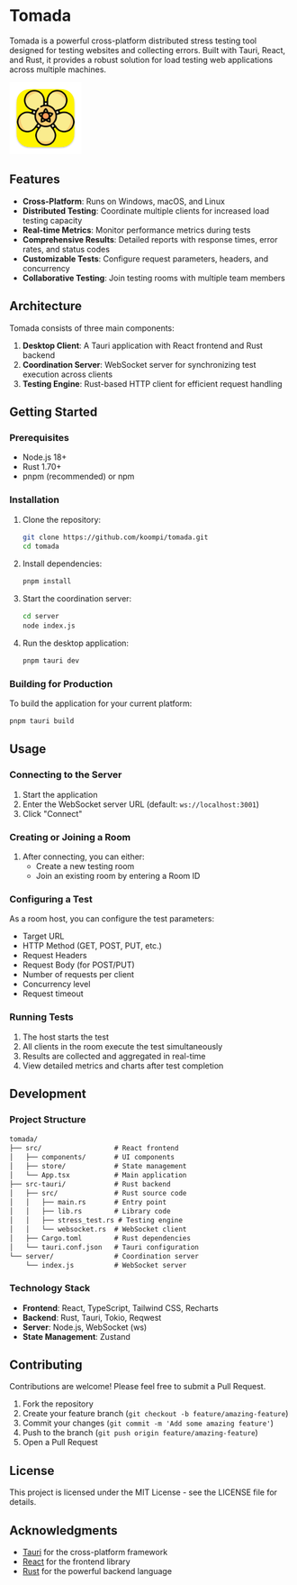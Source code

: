 # Tomada

Tomada is a powerful cross-platform distributed stress testing tool designed for testing websites and collecting errors. Built with Tauri, React, and Rust, it provides a robust solution for load testing web applications across multiple machines.

![Tomada Logo](./src-tauri/icons/tomada/icon_128x128.png)

## Features

- **Cross-Platform**: Runs on Windows, macOS, and Linux
- **Distributed Testing**: Coordinate multiple clients for increased load testing capacity
- **Real-time Metrics**: Monitor performance metrics during tests
- **Comprehensive Results**: Detailed reports with response times, error rates, and status codes
- **Customizable Tests**: Configure request parameters, headers, and concurrency
- **Collaborative Testing**: Join testing rooms with multiple team members

## Architecture

Tomada consists of three main components:

1. **Desktop Client**: A Tauri application with React frontend and Rust backend
2. **Coordination Server**: WebSocket server for synchronizing test execution across clients
3. **Testing Engine**: Rust-based HTTP client for efficient request handling

## Getting Started

### Prerequisites

- Node.js 18+
- Rust 1.70+
- pnpm (recommended) or npm

### Installation

1. Clone the repository:

   ```bash
   git clone https://github.com/koompi/tomada.git
   cd tomada
   ```

2. Install dependencies:

   ```bash
   pnpm install
   ```

3. Start the coordination server:

   ```bash
   cd server
   node index.js
   ```

4. Run the desktop application:
   ```bash
   pnpm tauri dev
   ```

### Building for Production

To build the application for your current platform:

```bash
pnpm tauri build
```

## Usage

### Connecting to the Server

1. Start the application
2. Enter the WebSocket server URL (default: `ws://localhost:3001`)
3. Click "Connect"

### Creating or Joining a Room

1. After connecting, you can either:
   - Create a new testing room
   - Join an existing room by entering a Room ID

### Configuring a Test

As a room host, you can configure the test parameters:

- Target URL
- HTTP Method (GET, POST, PUT, etc.)
- Request Headers
- Request Body (for POST/PUT)
- Number of requests per client
- Concurrency level
- Request timeout

### Running Tests

1. The host starts the test
2. All clients in the room execute the test simultaneously
3. Results are collected and aggregated in real-time
4. View detailed metrics and charts after test completion

## Development

### Project Structure

```
tomada/
├── src/                  # React frontend
│   ├── components/       # UI components
│   ├── store/            # State management
│   └── App.tsx           # Main application
├── src-tauri/            # Rust backend
│   ├── src/              # Rust source code
│   │   ├── main.rs       # Entry point
│   │   ├── lib.rs        # Library code
│   │   ├── stress_test.rs # Testing engine
│   │   └── websocket.rs  # WebSocket client
│   ├── Cargo.toml        # Rust dependencies
│   └── tauri.conf.json   # Tauri configuration
└── server/               # Coordination server
    └── index.js          # WebSocket server
```

### Technology Stack

- **Frontend**: React, TypeScript, Tailwind CSS, Recharts
- **Backend**: Rust, Tauri, Tokio, Reqwest
- **Server**: Node.js, WebSocket (ws)
- **State Management**: Zustand

## Contributing

Contributions are welcome! Please feel free to submit a Pull Request.

1. Fork the repository
2. Create your feature branch (`git checkout -b feature/amazing-feature`)
3. Commit your changes (`git commit -m 'Add some amazing feature'`)
4. Push to the branch (`git push origin feature/amazing-feature`)
5. Open a Pull Request

## License

This project is licensed under the MIT License - see the LICENSE file for details.

## Acknowledgments

- [Tauri](https://tauri.app/) for the cross-platform framework
- [React](https://reactjs.org/) for the frontend library
- [Rust](https://www.rust-lang.org/) for the powerful backend language
